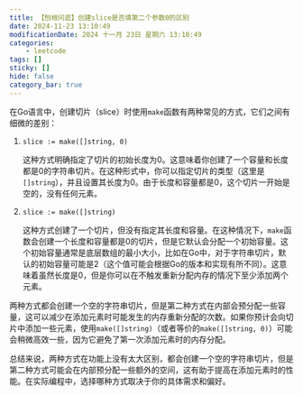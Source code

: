 ```yaml
---
title: 【刨根问底】创建slice是否填第二个参数0的区别
date: 2024-11-23 13:10:49
modificationDate: 2024 十一月 23日 星期六 13:10:49
categories: 
	- leetcode
tags: []
sticky: []
hide: false
category_bar: true
---
```


  
在Go语言中，创建切片（slice）时使用`make`函数有两种常见的方式，它们之间有细微的差别：

1. `slice := make([]string, 0)`
    
    这种方式明确指定了切片的初始长度为0。这意味着你创建了一个容量和长度都是0的字符串切片。在这种形式中，你可以指定切片的类型（这里是`[]string`），并且设置其长度为0。由于长度和容量都是0，这个切片一开始是空的，没有任何元素。
    
2. `slice := make([]string)`
    
    这种方式创建了一个切片，但没有指定其长度和容量。在这种情况下，`make`函数会创建一个长度和容量都是0的切片，但是它默认会分配一个初始容量。这个初始容量通常是底层数组的最小大小，比如在Go中，对于字符串切片，默认的初始容量可能是2（这个值可能会根据Go的版本和实现有所不同）。这意味着虽然长度是0，但是你可以在不触发重新分配内存的情况下至少添加两个元素。
    

两种方式都会创建一个空的字符串切片，但是第二种方式在内部会预分配一些容量，这可以减少在添加元素时可能发生的内存重新分配的次数。如果你预计会向切片中添加一些元素，使用`make([]string)`（或者等价的`make([]string, 0)`）可能会稍微高效一些，因为它避免了第一次添加元素时的内存分配。

总结来说，两种方式在功能上没有太大区别，都会创建一个空的字符串切片，但是第二种方式可能会在内部预分配一些额外的空间，这有助于提高在添加元素时的性能。在实际编程中，选择哪种方式取决于你的具体需求和偏好。